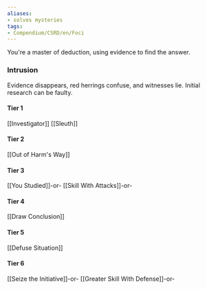 ```yaml
---
aliases:
- solves mysteries
tags:
- Compendium/CSRD/en/Foci
---
```


You're a master of deduction, using evidence to find the answer.
 ### Intrusion
Evidence disappears, red herrings confuse, and witnesses lie. Initial research can be faulty.

#### Tier 1
[[Investigator]]
[[Sleuth]]
#### Tier 2
[[Out of Harm's Way]]
#### Tier 3
[[You Studied]]-or-
[[Skill With Attacks]]-or-
#### Tier 4
[[Draw Conclusion]]
#### Tier 5
[[Defuse Situation]]
#### Tier 6
[[Seize the Initiative]]-or-
[[Greater Skill With Defense]]-or-
